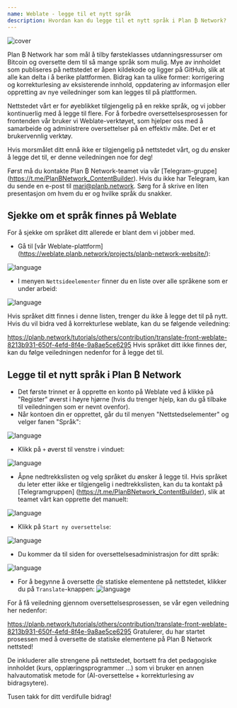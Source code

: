 ```yaml
---
name: Weblate - legge til et nytt språk
description: Hvordan kan du legge til et nytt språk i Plan ₿ Network?
---
```

![cover](assets/cover.webp)

Plan ₿ Network har som mål å tilby førsteklasses utdanningsressurser om Bitcoin og oversette dem til så mange språk som mulig. Mye av innholdet som publiseres på nettstedet er åpen kildekode og ligger på GitHub, slik at alle kan delta i å berike plattformen. Bidrag kan ta ulike former: korrigering og korrekturlesing av eksisterende innhold, oppdatering av informasjon eller oppretting av nye veiledninger som kan legges til på plattformen.

Nettstedet vårt er for øyeblikket tilgjengelig på en rekke språk, og vi jobber kontinuerlig med å legge til flere. For å forbedre oversettelsesprosessen for frontenden vår bruker vi Weblate-verktøyet, som hjelper oss med å samarbeide og administrere oversettelser på en effektiv måte. Det er et brukervennlig verktøy.

Hvis morsmålet ditt ennå ikke er tilgjengelig på nettstedet vårt, og du ønsker å legge det til, er denne veiledningen noe for deg!

Først må du kontakte Plan ₿ Network-teamet via vår [Telegram-gruppe] (https://t.me/PlanBNetwork_ContentBuilder). Hvis du ikke har Telegram, kan du sende en e-post til mari@planb.network. Sørg for å skrive en liten presentasjon om hvem du er og hvilke språk du snakker.

## Sjekke om et språk finnes på Weblate

For å sjekke om språket ditt allerede er blant dem vi jobber med.


- Gå til [vår Weblate-plattform] (https://weblate.planb.network/projects/planb-network-website/):

![language](assets/01.webp)


- I menyen `Nettsideelementer` finner du en liste over alle språkene som er under arbeid:

![language](assets/02.webp)

Hvis språket ditt finnes i denne listen, trenger du ikke å legge det til på nytt. Hvis du vil bidra ved å korrekturlese weblate, kan du se følgende veiledning:

https://planb.network/tutorials/others/contribution/translate-front-weblate-8213b931-650f-4efd-8f4e-9a8ae5ce6295
Hvis språket ditt ikke finnes der, kan du følge veiledningen nedenfor for å legge det til.

## Legge til et nytt språk i Plan ₿ Network


- Det første trinnet er å opprette en konto på Weblate ved å klikke på "Register" øverst i høyre hjørne (hvis du trenger hjelp, kan du gå tilbake til veiledningen som er nevnt ovenfor).
- Når kontoen din er opprettet, går du til menyen "Nettstedselementer" og velger fanen "Språk":

![language](assets/03.webp)


- Klikk på `+` øverst til venstre i vinduet:

![language](assets/04.webp)


- Åpne nedtrekkslisten og velg språket du ønsker å legge til. Hvis språket du leter etter ikke er tilgjengelig i nedtrekkslisten, kan du ta kontakt på [Telegramgruppen] (https://t.me/PlanBNetwork_ContentBuilder), slik at teamet vårt kan opprette det manuelt:

![language](assets/05.webp)


- Klikk på `Start ny oversettelse`:

![language](assets/06.webp)


- Du kommer da til siden for oversettelsesadministrasjon for ditt språk:

![language](assets/07.webp)


- For å begynne å oversette de statiske elementene på nettstedet, klikker du på `Translate`-knappen: ![language](assets/08.webp)

For å få veiledning gjennom oversettelsesprosessen, se vår egen veiledning her nedenfor:

https://planb.network/tutorials/others/contribution/translate-front-weblate-8213b931-650f-4efd-8f4e-9a8ae5ce6295
Gratulerer, du har startet prosessen med å oversette de statiske elementene på Plan ₿ Network nettsted!

De inkluderer alle strengene på nettstedet, bortsett fra det pedagogiske innholdet (kurs, opplæringsprogrammer ...) som vi bruker en annen halvautomatisk metode for (AI-oversettelse + korrekturlesing av bidragsytere).

Tusen takk for ditt verdifulle bidrag!